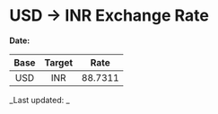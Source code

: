# USD → INR Exchange Rate

**Date:** 

| Base | Target | Rate  |
|:----:|:------:|:-----:|
| USD  | INR    | 88.7311 |

_Last updated: _